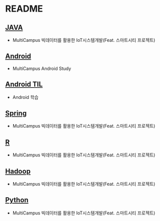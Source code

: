 # README

## [JAVA](https://github.com/hyunho058/MC_TIL/tree/master/Java)

* MultiCampus 빅데이터를 활용한 IoT시스템개발(Feat. 스마트시티 프로젝트)

## [Android](https://github.com/hyunho058/MC_TIL/tree/master/Android)

* MultiCampus Android Study

## [Android TIL]()

* Android 학습

## [Spring](https://github.com/hyunho058/MC_TIL/tree/master/Spring)

* MultiCampus 빅데이터를 활용한 IoT시스템개발(Feat. 스마트시티 프로젝트)

## [R](https://github.com/hyunho058/MC_TIL/tree/master/R)

* MultiCampus 빅데이터를 활용한 IoT시스템개발(Feat. 스마트시티 프로젝트)

## [Hadoop](https://github.com/hyunho058/MC_TIL/tree/master/Hadoop)

* MultiCampus 빅데이터를 활용한 IoT시스템개발(Feat. 스마트시티 프로젝트)

## [Python](https://github.com/hyunho058/MC_TIL/tree/master/python)

* MultiCampus 빅데이터를 활용한 IoT시스템개발(Feat. 스마트시티 프로젝트)











